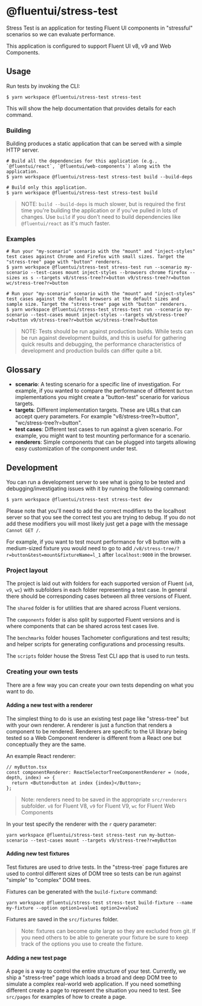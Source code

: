 # @fluentui/stress-test

Stress Test is an application for testing Fluent UI components in "stressful" scenarios so we can evaluate performance.

This application is configured to support Fluent UI v8, v9 and Web Components.

## Usage

Run tests by invoking the CLI:

```shell
$ yarn workspace @fluentui/stress-test stress-test
```

This will show the help documentation that provides details for each command.

### Building

Building produces a static application that can be served with a simple HTTP server.

```shell
# Build all the dependencies for this application (e.g., `@fluentui/react`, `@fluentui/web-components`) along with the application.
$ yarn workspace @fluentui/stress-test stress-test build --build-deps

# Build only this application.
$ yarn workspace @fluentui/stress-test stress-test build
```

> NOTE: `build --build-deps` is much slower, but is required the first time you're building the application or if you've pulled in lots of changes. Use `build` if you don't need to build dependencies like `@fluentui/react` as it's much faster.

### Examples

```shell
# Run your "my-scenario" scenario with the "mount" and "inject-styles" test cases against Chrome and Firefox with small sizes. Target the "stress-tree" page with "button" renderers.
$ yarn workspace @fluentui/stress-test stress-test run --scenario my-scenario --test-cases mount inject-styles --browsers chrome firefox --sizes xs s --targets v8/stress-tree?r=button v9/stress-tree?r=button wc/stress-tree?r=button

# Run your "my-scenario" scenario with the "mount" and "inject-styles" test cases against the default browsers at the default sizes and sample size. Target the "stress-tree" page with "button" renderers.
$ yarn workspace @fluentui/stress-test stress-test run --scenario my-scenario --test-cases mount inject-styles --targets v8/stress-tree?r=button v9/stress-tree?r=button wc/stress-tree?r=button
```

> NOTE: Tests should be run against production builds. While tests can be run against development builds, and this is useful for gathering quick results and debugging, the performance characteristics of development and production builds can differ quite a bit.

## Glossary

- **scenario**: A testing scenario for a specific line of investigation. For example, if you wanted to compare the performance of different `Button` implementations you might create a "button-test" scenario for various targets.
- **targets**: Different implementation targets. These are URLs that can accept query parameters. For example "v8/stress-tree?r=button", "wc/stress-tree?r=button".
- **test cases**: Different test cases to run against a given scenario. For example, you might want to test mounting performance for a scenario.
- **renderers**: Simple components that can be plugged into targets allowing easy customization of the component under test.

## Development

You can run a development server to see what is going to be tested and debugging/investigating issues with it by running the following command:

```shell
$ yarn workspace @fluentui/stress-test stress-test dev
```

Please note that you'll need to add the correct modifiers to the localhost server so that you see the correct test you are trying to debug. If you do not add these modifiers you will most likely just get a page with the message `Cannot GET /`.

For example, if you want to test mount performance for v8 button with a medium-sized fixture you would need to go to add `/v8/stress-tree/?r=button&test=mount&fixtureName=l_1` after `localhost:9000` in the browser.

### Project layout

The project is laid out with folders for each supported version of Fluent (`v8`, `v9`, `wc`) with subfolders in each folder representing a test case. In general there should be corresponding cases between all three versions of Fluent.

The `shared` folder is for utilities that are shared across Fluent versions.

The `components` folder is also split by supported Fluent versions and is where components that can be shared across test cases live.

The `benchmarks` folder houses Tachometer configurations and test results; and helper scripts for generating configurations and processing results.

The `scripts` folder house the Stress Test CLI app that is used to run tests.

### Creating your own tests

There are a few way you can create your own tests depending on what you want to do.

#### Adding a new test with a renderer

The simplest thing to do is use an existing test page like "stress-tree" but with your own renderer. A renderer is just a function that renders a component to be rendered. Renderers are specific to the UI library being tested so a Web Component renderer is different from a React one but conceptually they are the same.

An example React renderer:

```tsx
// myButton.tsx
const componentRenderer: ReactSelectorTreeComponentRenderer = (node, depth, index) => {
  return <Button>Button at index {index}</Button>;
};
```

> Note: renderers need to be saved in the appropriate `src/renderers` subfolder. `v8` for Fluent V8, `v9` for Fluent V9, `wc` for Fluent Web Components

In your test specify the renderer with the `r` query parameter:

```shell
yarn workspace @fluentui/stress-test stress-test run my-button-scenario --test-cases mount --targets v9/stress-tree?r=myButton
```

#### Adding new test fixtures

Test fixtures are used to drive tests. In the "stress-tree` page fixtures are used to control different sizes of DOM tree so tests can be run against "simple" to "complex" DOM trees.

Fixtures can be generated with the `build-fixture` command:

```shell
yarn workspace @fluentui/stress-test stress-test build-fixture --name my-fixture --option option1=value1 option2=value2
```

Fixtures are saved in the `src/fixtures` folder.

> Note: fixtures can become quite large so they are excluded from git. If you need others to be able to generate your fixture be sure to keep track of the options you use to create the fixture.

#### Adding a new test page

A page is a way to control the entire structure of your test. Currently, we ship a "stress-tree" page which loads a broad and deep DOM tree to simulate a complex real-world web application. If you need something different create a page to represent the situation you need to test. See `src/pages` for examples of how to create a page.
